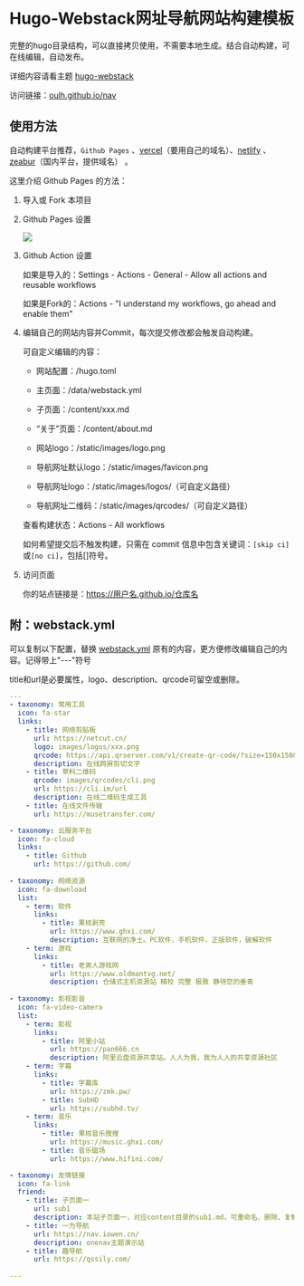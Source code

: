 # Hugo-Webstack网址导航网站构建模板

完整的hugo目录结构，可以直接拷贝使用，不需要本地生成。结合自动构建，可在线编辑，自动发布。

详细内容请看主题 [hugo-webstack](https://github.com/oulh/hugo-webstack)

访问链接：[oulh.github.io/nav](https://afengxiang.github.io/afx//)

## 使用方法

自动构建平台推荐，`Github Pages` 、[vercel](https://vercel.com/)（要用自己的域名）、[netlify](https://www.netlify.com/) 、[zeabur](https://zeabur.com?referralCode=o1289)（国内平台，提供域名） 。

这里介绍 Github Pages 的方法：

1. 导入或 Fork 本项目

2. Github Pages 设置

   ![](https://raw.githubusercontent.com/oulh/nav/main/static/images/gh-pages.jpg)

3. Github Action 设置
   
   如果是导入的：Settings - Actions - General - Allow all actions and reusable workflows
   
   如果是Fork的：Actions - "I understand my workflows, go ahead and enable them"

4. 编辑自己的网站内容并Commit，每次提交修改都会触发自动构建。
   
   可自定义编辑的内容：
   
   - 网站配置：/hugo.toml

   - 主页面：/data/webstack.yml

   - 子页面：/content/xxx.md

   - “关于”页面：/content/about.md
   
   - 网站logo：/static/images/logo.png
   
   - 导航网址默认logo：/static/images/favicon.png
   
   - 导航网址logo：/static/images/logos/（可自定义路径）
   
   - 导航网址二维码：/static/images/qrcodes/（可自定义路径）
   
   查看构建状态：Actions - All workflows

   如何希望提交后不触发构建，只需在 commit 信息中包含关键词：`[skip ci]`或`[no ci]`，包括[]符号。
   
5. 访问页面

   你的站点链接是：https://用户名.github.io/仓库名

## 附：webstack.yml

可以复制以下配置，替换 [webstack.yml](https://github.com/oulh/nav/blob/main/data/webstack.yml) 原有的内容，更方便修改编辑自己的内容。记得带上"---"符号

title和url是必要属性，logo、description、qrcode可留空或删除。

```yaml
---
- taxonomy: 常用工具
  icon: fa-star
  links: 
    - title: 网络剪贴板
      url: https://netcut.cn/
      logo: images/logos/xxx.png
      qrcode: https://api.qrserver.com/v1/create-qr-code/?size=150x150&data=https://netcut.cn/
      description: 在线跨屏剪切文字
    - title: 草料二维码
      qrcode: images/qrcodes/cli.png
      url: https://cli.im/url
      description: 在线二维码生成工具
    - title: 在线文件传输
      url: https://musetransfer.com/

- taxonomy: 云服务平台
  icon: fa-cloud
  links: 
    - title: Github
      url: https://github.com/
  
- taxonomy: 网络资源
  icon: fa-download
  list: 
    - term: 软件
      links:
        - title: 果核剥壳
          url: https://www.ghxi.com/
          description: 互联网的净土。PC软件，手机软件，正版软件，破解软件
    - term: 游戏
      links:
        - title: 老男人游戏网
          url: https://www.oldmantvg.net/
          description: 仓储式主机资源站 精校 完整 极致 静待您的垂青
          
- taxonomy: 影视影音
  icon: fa-video-camera
  list: 
    - term: 影视
      links:
        - title: 阿里小站
          url: https://pan666.cn
          description: 阿里云盘资源共享站。人人为我，我为人人的共享资源社区
    - term: 字幕
      links:
        - title: 字幕库
          url: https://zmk.pw/
        - title: SubHD
          url: https://subhd.tv/
    - term: 音乐
      links:
        - title: 果核音乐搜搜
          url: https://music.ghxi.com/
        - title: 音乐磁场
          url: https://www.hifini.com/

- taxonomy: 友情链接
  icon: fa-link
  friend:
    - title: 子页面一
      url: sub1
      description: 本站子页面一，对应content目录的sub1.md，可重命名、删除、复制。
    - title: 一为导航
      url: https://nav.iowen.cn/
      description: onenav主题演示站
    - title: 趣导航
      url: https://qssily.com/
      
---
```
